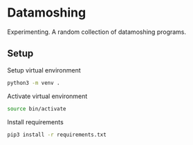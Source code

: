 # Datamoshing

Experimenting. A random collection of datamoshing programs.

## Setup

Setup virtual environment

```zsh
python3 -m venv .
```

Activate virtual environment

```zsh
source bin/activate
```

Install requirements

```zsh
pip3 install -r requirements.txt
```
